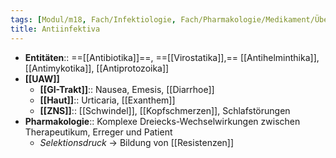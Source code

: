 ```yaml
---
tags: [Modul/m18, Fach/Infektiologie, Fach/Pharmakologie/Medikament/Übergruppe]
title: Antiinfektiva
---
```

- **Entitäten**:: ==[[Antibiotika]]==, ==[[Virostatika]],== [[Antihelminthika]], [[Antimykotika]], [[Antiprotozoika]]
- **[[UAW]]**
	- **[[GI-Trakt]]**:: Nausea, Emesis, [[Diarrhoe]]
	- **[[Haut]]**:: Urticaria, [[Exanthem]]
	- **[[ZNS]]**:: [[Schwindel]], [[Kopfschmerzen]], Schlafstörungen
- **Pharmakologie**:: Komplexe Dreiecks-Wechselwirkungen zwischen Therapeutikum, Erreger und Patient
	- *Selektionsdruck* → Bildung von [[Resistenzen]]














